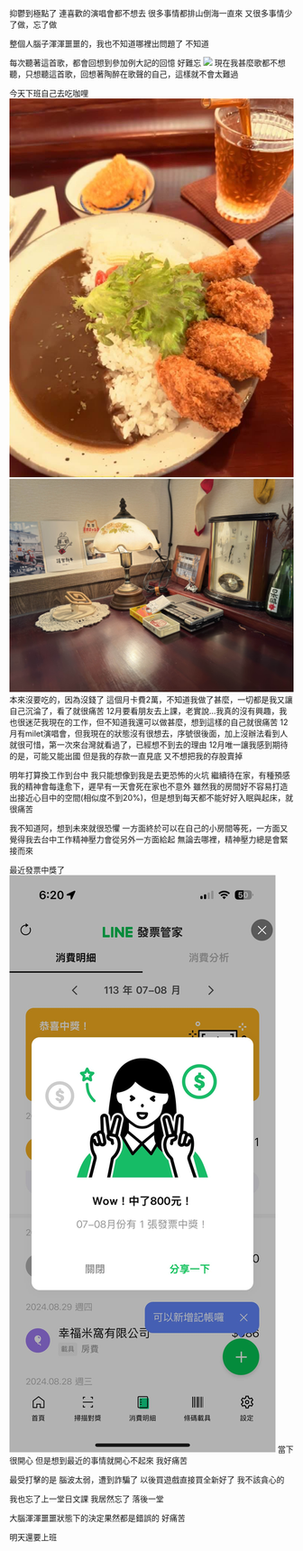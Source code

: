 抑鬱到極點了
連喜歡的演唱會都不想去
很多事情都排山倒海一直來
又很多事情少了做，忘了做

整個人腦子渾渾噩噩的，我也不知道哪裡出問題了
不知道


每次聽著這首歌，都會回想到參加例大記的回憶
好難忘
![](https://i.imgur.com/zJW1m3U.png)
現在我甚麼歌都不想聽，只想聽這首歌，回想著陶醉在歌聲的自己，這樣就不會太難過

今天下班自己去吃咖哩
![](https://github.com/photohost/picx-images-hosting/raw/master/20240927/image.6m3vbxwubm.jpg)
![](https://github.com/photohost/picx-images-hosting/raw/master/20240927/image.5q7dwj5ih2.jpg)
本來沒要吃的，因為沒錢了
這個月卡費2萬，不知道我做了甚麼，一切都是我又讓自己沉淪了，看了就很痛苦
12月要看朋友去上課，老實說...我真的沒有興趣，我也很迷茫我現在的工作，但不知道我還可以做甚麼，想到這樣的自己就很痛苦
12月有milet演唱會，但我現在的狀態沒有很想去，序號很後面，加上沒辦法看到人就很可惜，第一次來台灣就看過了，已經想不到去的理由
12月唯一讓我感到期待的是，可能又能出國
但是我的存款一直見底
又不想把我的存股賣掉

明年打算換工作到台中
我只能想像到我是去更恐怖的火坑
繼續待在家，有種預感我的精神會每逢愈下，遲早有一天會死在家也不意外
雖然我的房間好不容易打造出接近心目中的空間(相似度不到20%)，但是想到每天都不能好好入眠與起床，就很痛苦

我不知道阿，想到未來就很恐懼
一方面終於可以在自己的小房間等死，一方面又覺得我去台中工作精神壓力會從另外一方面給起
無論去哪裡，精神壓力總是會緊接而來

最近發票中獎了
![](https://github.com/photohost/picx-images-hosting/raw/master/20240927/image.231u90a945.jpg)
當下很開心
但是想到最近的事情就開心不起來
我好痛苦

最受打擊的是
腦波太弱，遭到詐騙了
以後買遊戲直接買全新好了
我不該貪心的

我也忘了上一堂日文課
我居然忘了
落後一堂


大腦渾渾噩噩狀態下的決定果然都是錯誤的
好痛苦

明天還要上班
<!-- ##{"timestamp":1727366400}## -->